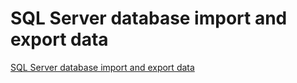 # SQL Server database import and export data
[SQL Server database import and export data](https://aiwithcloud.com/2022/09/15/sql_server_database_import_and_export_data/)